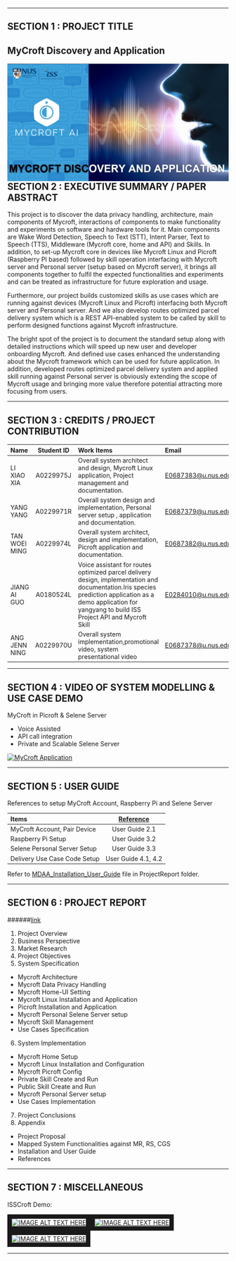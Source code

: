 ﻿
---

## SECTION 1 : PROJECT TITLE
## MyCroft Discovery and Application

<img src="Miscellaneous/coverpage.jpg"
     style="float: left; margin-right: 0px;" />

---

## SECTION 2 : EXECUTIVE SUMMARY / PAPER ABSTRACT

This project is to discover the data privacy handling, architecture, main components of Mycroft, interactions of components to make functionality and experiments on software and hardware tools for it. Main components are Wake Word Detection, Speech to Text (STT), Intent Parser, Text to Speech (TTS), Middleware (Mycroft core, home and API) and Skills. In addition, to set-up Mycroft core in devices like Mycroft Linux and Picroft (Raspberry PI based) followed by skill operation interfacing with Mycroft server and Personal server (setup based on Mycroft server), it brings all components together to fulfil the expected functionalities and experiments and can be treated as infrastructure for future exploration and usage.

Furthermore, our project builds customized skills as use cases which are running against devices (Mycroft Linux and Picroft) interfacing both Mycroft server and Personal server. And we also develop routes optimized parcel delivery system which is a REST API-enabled system to be called by skill to perform designed functions against Mycroft infrastructure.

The bright spot of the project is to document the standard setup along with detailed instructions which will speed up new user and developer onboarding Mycroft. And defined use cases enhanced the understanding about the Mycroft framework which can be used for future application. In addition, developed routes optimized parcel delivery system and applied skill running against Personal server is obviously extending the scope of Mycroft usage and bringing more value therefore potential attracting more focusing from users.

---

## SECTION 3 : CREDITS / PROJECT CONTRIBUTION

| Name  | Student ID  | Work Items | Email |
| :------------ |:---------------:| :-----| :-----|
| LI XIAO XIA   | A0229975J | Overall system architect and design, Mycroft Linux application, Project management and documentation.| E0687383@u.nus.edu |
| YANG YANG     | A0229971R | Overall system design and implementation, Personal server setup , application and documentation.| E0687379@u.nus.edu |
| TAN WOEI MING | A0229974L | Overall system architect, design and implementation, Picroft application and documentation.| E0687382@u.nus.edu |
| JIANG AI GUO  | A0180524L | Voice assistant for routes optimized parcel delivery design, implementation and documentation.Iris species prediction application as a demo application for yangyang to build ISS Project API and Mycroft Skill| E0284010@u.nus.edu |
| ANG JENN NING | A0229970U | Overall system implementation,promotional video, system presentational video| E0687378@u.nus.edu |

---

## SECTION 4 : VIDEO OF SYSTEM MODELLING & USE CASE DEMO

MyCroft in Picroft & Selene Server
- Voice Assisted
- API call integration
- Private and Scalable Selene Server

[![MyCroft Application](http://img.youtube.com/vi/AQxaRUFnKfw/0.jpg)](https://youtu.be/AQxaRUFnKfw "MyCroft Application")

---

## SECTION 5 : USER GUIDE

References to setup MyCroft Account, Raspberry Pi and Selene Server

| Items  | [Reference](https://github.com/twming/IRS-PM-2021-01-16-IS02PT-GRP4-MyCroftDiscoveryAndApplication/tree/master/ProjectReport/MDAA_Installation_User_Guide.docx)  | 
| :------------ |:---------------:|
| MyCroft Account, Pair Device | User Guide 2.1 |
| Raspberry Pi Setup | User Guide 3.2 |
| Selene Personal Server Setup | User Guide 3.3 |
| Delivery  Use Case Code Setup | User Guide 4.1, 4.2 |

Refer to [MDAA_Installation_User_Guide](https://github.com/twming/IRS-PM-2021-01-16-IS02PT-GRP4-MyCroftDiscoveryAndApplication/tree/master/ProjectReport/MDAA_Installation_User_Guide.docx) file in ProjectReport folder. 

---
## SECTION 6 : PROJECT REPORT
######[link](https://github.com/twming/IRS-PM-2021-01-16-IS02PT-GRP4-MyCroftDiscoveryAndApplication/tree/master/ProjectReport/MDAA_Project%20Report_Group4.docx)

1. Project Overview
2. Business Perspective
3. Market Research
4. Project Objectives
5. System Specification
- Mycroft Architecture
- Mycroft Data Privacy Handling
- Mycroft Home-UI Setting
- Mycroft Linux Installation and Application
- Picroft Installation and Application
- Mycroft Personal Selene Server setup
- Mycroft Skill Management
- Use Cases Specification
6. System Implementation
- Mycroft Home Setup
- Mycroft Linux Installation and Configuration
- Mycroft Picroft Config
- Private Skill Create and Run
- Public Skill Create and Run
- Mycroft Personal Server setup
- Use Cases Implementation
7.  Project Conclusions
8. Appendix
- Project Proposal
- Mapped System Functionalities against MR, RS, CGS
- Installation and User Guide
- References

---
## SECTION 7 : MISCELLANEOUS

ISSCroft Demo:

<a href="https://youtu.be/Xd8jZ0yc6Po" target="_blank"><img src="http://img.youtube.com/vi/Xd8jZ0yc6Po/0.jpg" alt="IMAGE ALT TEXT HERE" width="240" height="180" border="10" /></a><a href="https://www.youtube.com/watch?v=WvILHueP06U" target="_blank"><img src="http://img.youtube.com/vi/WvILHueP06U/0.jpg" 
alt="IMAGE ALT TEXT HERE" width="240" height="180" border="10" /></a><a href="https://www.youtube.com/watch?v=Ntgi5n6cIbU" target="_blank"><img src="http://img.youtube.com/vi/Ntgi5n6cIbU/0.jpg" 
alt="IMAGE ALT TEXT HERE" width="240" height="180" border="10" /></a>

---

